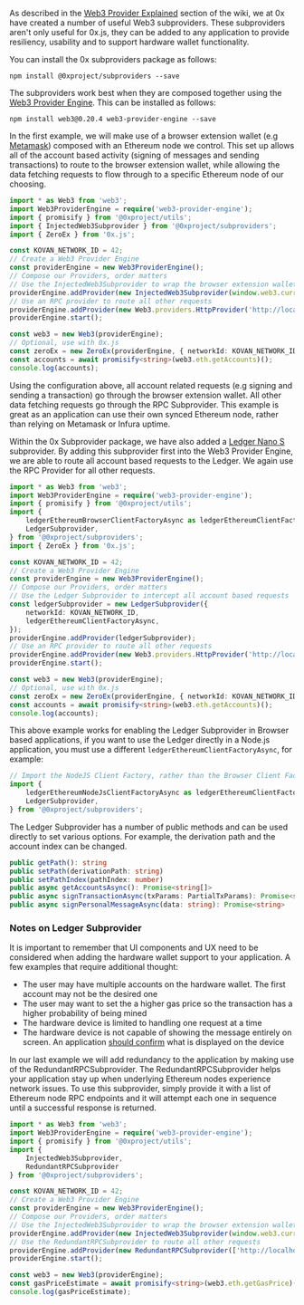 As described in the [Web3 Provider Explained](#Web3-Provider-Explained) section of the wiki, we at 0x have created a number of useful Web3 subproviders. These subproviders aren't only useful for 0x.js, they can be added to any application to provide resiliency, usability and to support hardware wallet functionality.

You can install the 0x subproviders package as follows:

```
npm install @0xproject/subproviders --save
```

The subproviders work best when they are composed together using the [Web3 Provider Engine](https://github.com/MetaMask/provider-engine). This can be installed as follows:

```
npm install web3@0.20.4 web3-provider-engine --save
```

In the first example, we will make use of a browser extension wallet (e.g [Metamask](https://metamask.io/)) composed with an Ethereum node we control. This set up allows all of the account based activity (signing of messages and sending transactions) to route to the browser extension wallet, while allowing the data fetching requests to flow through to a specific Ethereum node of our choosing.

```typescript
import * as Web3 from 'web3';
import Web3ProviderEngine = require('web3-provider-engine');
import { promisify } from '@0xproject/utils';
import { InjectedWeb3Subprovider } from '@0xproject/subproviders';
import { ZeroEx } from '0x.js';

const KOVAN_NETWORK_ID = 42;
// Create a Web3 Provider Engine
const providerEngine = new Web3ProviderEngine();
// Compose our Providers, order matters
// Use the InjectedWeb3Subprovider to wrap the browser extension wallet
providerEngine.addProvider(new InjectedWeb3Subprovider(window.web3.currentProvider));
// Use an RPC provider to route all other requests
providerEngine.addProvider(new Web3.providers.HttpProvider('http://localhost:8545'));
providerEngine.start();

const web3 = new Web3(providerEngine);
// Optional, use with 0x.js
const zeroEx = new ZeroEx(providerEngine, { networkId: KOVAN_NETWORK_ID });
const accounts = await promisify<string>(web3.eth.getAccounts)();
console.log(accounts);
```

Using the configuration above, all account related requests (e.g signing and sending a transaction) go through the browser extension wallet. All other data fetching requests go through the RPC Subprovider. This example is great as an application can use their own synced Ethereum node, rather than relying on Metamask or Infura uptime.

Within the 0x Subprovider package, we have also added a [Ledger Nano S](https://www.ledgerwallet.com/start/ledger-nano-s) subprovider. By adding this subprovider first into the Web3 Provider Engine, we are able to route all account based requests to the Ledger. We again use the RPC Provider for all other requests.

```typescript
import * as Web3 from 'web3';
import Web3ProviderEngine = require('web3-provider-engine');
import { promisify } from '@0xproject/utils';
import {
    ledgerEthereumBrowserClientFactoryAsync as ledgerEthereumClientFactoryAsync,
    LedgerSubprovider,
} from '@0xproject/subproviders';
import { ZeroEx } from '0x.js';

const KOVAN_NETWORK_ID = 42;
// Create a Web3 Provider Engine
const providerEngine = new Web3ProviderEngine();
// Compose our Providers, order matters
// Use the Ledger Subprovider to intercept all account based requests
const ledgerSubprovider = new LedgerSubprovider({
    networkId: KOVAN_NETWORK_ID,
    ledgerEthereumClientFactoryAsync,
});
providerEngine.addProvider(ledgerSubprovider);
// Use an RPC provider to route all other requests
providerEngine.addProvider(new Web3.providers.HttpProvider('http://localhost:8545'));
providerEngine.start();

const web3 = new Web3(providerEngine);
// Optional, use with 0x.js
const zeroEx = new ZeroEx(providerEngine, { networkId: KOVAN_NETWORK_ID });
const accounts = await promisify<string>(web3.eth.getAccounts)();
console.log(accounts);
```

This above example works for enabling the Ledger Subprovider in Browser based applications, if you want to use the Ledger directly in a Node.js application, you must use a different `ledgerEthereumClientFactoryAsync`, for example:

```typescript
// Import the NodeJS Client Factory, rather than the Browser Client Factory
import {
    ledgerEthereumNodeJsClientFactoryAsync as ledgerEthereumClientFactoryAsync,
    LedgerSubprovider,
} from '@0xproject/subproviders';
```

The Ledger Subprovider has a number of public methods and can be used directly to set various options. For example, the derivation path and the account index can be changed.

```typescript
public getPath(): string
public setPath(derivationPath: string)
public setPathIndex(pathIndex: number)
public async getAccountsAsync(): Promise<string[]>
public async signTransactionAsync(txParams: PartialTxParams): Promise<string>
public async signPersonalMessageAsync(data: string): Promise<string>
```

### Notes on Ledger Subprovider

It is important to remember that UI components and UX need to be considered when adding the hardware wallet support to your application. A few examples that require additional thought:

* The user may have multiple accounts on the hardware wallet. The first account may not be the desired one
* The user may want to set the a higher gas price so the transaction has a higher probability of being mined
* The hardware device is limited to handling one request at a time
* The hardware device is not capable of showing the message entirely on screen. An application [should confirm](https://github.com/ethfinex/0x-order-verify) what is displayed on the device

In our last example we will add redundancy to the application by making use of the RedundantRPCSubprovider. The RedundantRPCSubprovider helps your application stay up when underlying Ethereum nodes experience network issues. To use this subprovider, simply provide it with a list of Ethereum node RPC endpoints and it will attempt each one in sequence until a successful response is returned.

```typescript
import * as Web3 from 'web3';
import Web3ProviderEngine = require('web3-provider-engine');
import { promisify } from '@0xproject/utils';
import {
    InjectedWeb3Subprovider,
    RedundantRPCSubprovider
} from '@0xproject/subproviders';

const KOVAN_NETWORK_ID = 42;
// Create a Web3 Provider Engine
const providerEngine = new Web3ProviderEngine();
// Compose our Providers, order matters
// Use the InjectedWeb3Subprovider to wrap the browser extension wallet
providerEngine.addProvider(new InjectedWeb3Subprovider(window.web3.currentProvider));
// Use the RedundantRPCSubprovider to route all other requests
providerEngine.addProvider(new RedundantRPCSubprovider(['http://localhost:8545', 'https://kovan.infura.io/'));
providerEngine.start();

const web3 = new Web3(providerEngine);
const gasPriceEstimate = await promisify<string>(web3.eth.getGasPrice)();
console.log(gasPriceEstimate);
```
